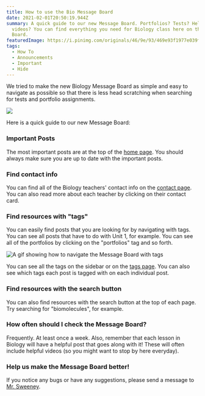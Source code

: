 ```yaml
---
title: How to use the Bio Message Board
date: 2021-02-01T20:50:19.944Z
summary: A quick guide to our new Message Board. Portfolios? Tests? Helpful
  videos? You can find everything you need for Biology class here on the Message
  Board.
featuredImage: https://i.pinimg.com/originals/46/9e/93/469e93f1977e039f13730a84c4c3ed7f.jpg
tags:
  - How To
  - Announcements
  - Important
  - Hide
---
```

We tried to make the new Biology Message Board as simple and easy to navigate as possible so that there is less head scratching when searching for tests and portfolio assignments.

![](https://i.pinimg.com/originals/46/9e/93/469e93f1977e039f13730a84c4c3ed7f.jpg)

Here is a quick guide to our new Message Board:

### Important Posts

The most important posts are at the top of the [home page](/). You should always make sure you are up to date with the important posts.

### Find contact info

You can find all of the Biology teachers' contact info on the [contact page](/contact/). You can also read more about each teacher by clicking on their contact card.

### Find resources with "tags"

You can easily find posts that you are looking for by navigating with tags. You can see all posts that have to do with Unit 1, for example. You can see all of the portfolios by clicking on the "portfolios" tag and so forth.

![A gif showing how to navigate the Message Board with tags ](/static/img/how-to-use-tags-mb.gif)

You can see all the tags on the sidebar or on the [tags page](/tags). You can also see which tags each post is tagged with on each individual post.

### Find resources with the search button

You can also find resources with the search button at the top of each page. Try searching for "biomolecules", for example.

### How often should I check the Message Board?

Frequently. At least once a week. Also, remember that each lesson in Biology will have a helpful post that goes along with it! These will often include helpful videos (so you might want to stop by here everyday).

### Help us make the Message Board better!

If you notice any bugs or have any suggestions, please send a message to [Mr. Sweeney](https://www.connexus.com/webmail?hideHeader=true/#/composemessage?idWebuser=2786770).